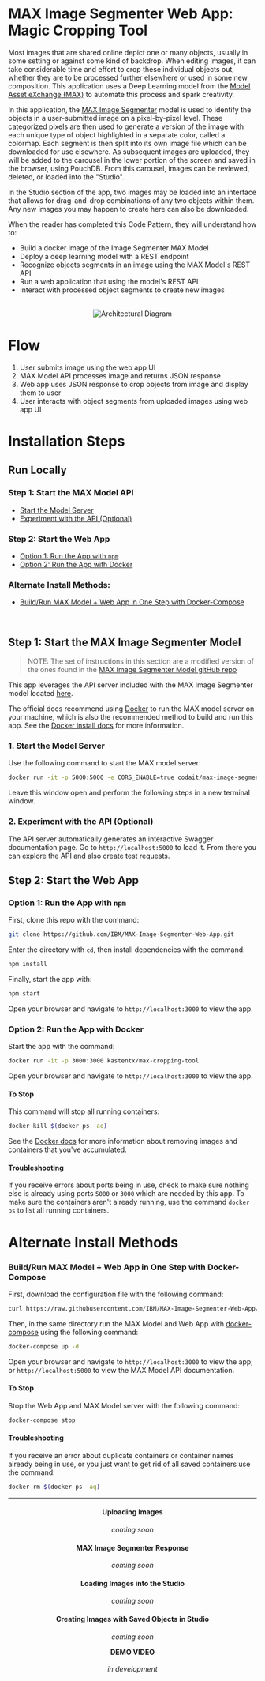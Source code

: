 # MAX Image Segmenter Web App: Magic Cropping Tool

Most images that are shared online depict one or many objects, usually in some setting or against some kind of backdrop. When editing images, it can take considerable time and effort to crop these individual objects out, whether they are to be processed further elsewhere or used in some new composition. This application uses a Deep Learning model from the [Model Asset eXchange (MAX)](https://developer.ibm.com/code/exchanges/models/) to automate this process and spark creativity.

In this application, the [MAX Image Segmenter](https://github.com/IBM/MAX-Image-Segmenter model) model is used to identify the objects in a user-submitted image on a pixel-by-pixel level. These categorized pixels are then used to generate a version of the image with each unique type of object highlighted in a separate color, called a colormap. Each segment is then split into its own image file which can be downloaded for use elsewhere. As subsequent images are uploaded, they will be added to the carousel in the lower portion of the screen and saved in the browser, using PouchDB. From this carousel, images can be reviewed, deleted, or loaded into the "Studio".

In the Studio section of the app, two images may be loaded into an interface that allows for drag-and-drop combinations of any two objects within them. Any new images you may happen to create here can also be downloaded.

When the reader has completed this Code Pattern, they will understand how to:

* Build a docker image of the Image Segmenter MAX Model
* Deploy a deep learning model with a REST endpoint
* Recognize objects segments in an image using the MAX Model's REST API
* Run a web application that using the model's REST API
* Interact with processed object segments to create new images

<br>
<div style="text-align: center;">
  <img src="./static/arch.png" alt="Architectural Diagram" />
</div>

# Flow

1. User submits image using the web app UI
2. MAX Model API processes image and returns JSON response
3. Web app uses JSON response to crop objects from image and display them to user
4. User interacts with object segments from uploaded images using web app UI

# Installation Steps

## Run Locally

### Step 1: Start the MAX Model API
* [Start the Model Server](#1-start-the-model-server)
* [Experiment with the API (Optional)](#2-experiment-with-the-api-optional)

### Step 2: Start the Web App

* [Option 1: Run the App with `npm`](#option-1-run-the-app-with-npm)
* [Option 2: Run the App with Docker](#option-2-run-the-app-with-docker)

### Alternate Install Methods: 

* [Build/Run MAX Model + Web App in One Step with Docker-Compose](#buildrun-max-model--web-app-in-one-step-with-docker-compose)

<br>

## Step 1: Start the MAX Image Segmenter Model

> NOTE: The set of instructions in this section are a modified version of the ones found in the [MAX Image Segmenter Model gitHub repo](https://github.com/IBM/MAX-Image-Segmenter)

This app leverages the API server included with the MAX Image Segmenter model located [here](https://github.com/IBM/MAX-Image-Segmenter). 

The official docs recommend using [Docker](https://docs.docker.com/) to run the MAX model server on your machine, which is also the recommended method to build and run this app. See the [Docker install docs](https://docs.docker.com/install/) for more information.

### 1. Start the Model Server

Use the following command to start the MAX model server:  
```bash
docker run -it -p 5000:5000 -e CORS_ENABLE=true codait/max-image-segmenter
```  

Leave this window open and perform the following steps in a new terminal window.

### 2. Experiment with the API (Optional)

The API server automatically generates an interactive Swagger documentation page.
Go to `http://localhost:5000` to load it. From there you can explore the API and also create test requests.

## Step 2: Start the Web App

### Option 1: Run the App with `npm`

First, clone this repo with the command: 
```bash
git clone https://github.com/IBM/MAX-Image-Segmenter-Web-App.git
```

Enter the directory with `cd`, then install dependencies with the command: 
```bash
npm install
```

Finally, start the app with: 
```bash
npm start
```

Open your browser and navigate to `http://localhost:3000` to view the app.

### Option 2: Run the App with Docker

Start the app with the command: 
```bash
docker run -it -p 3000:3000 kastentx/max-cropping-tool
```   

Open your browser and navigate to `http://localhost:3000` to view the app.

#### To Stop

This command will stop all running containers:  
```bash
docker kill $(docker ps -aq)
```

See the [Docker docs](https://docs.docker.com/) for more information about removing images and containers that you've accumulated. 

#### Troubleshooting

If you receive errors about ports being in use, check to make sure nothing else is already using ports `5000` or `3000` which are needed by this app. To make sure the containers aren't already running, use the command `docker ps` to list all running containers.

# Alternate Install Methods 

### Build/Run MAX Model + Web App in One Step with Docker-Compose

First, download the configuration file with the following command:  
```bash
curl https://raw.githubusercontent.com/IBM/MAX-Image-Segmenter-Web-App/master/docker-compose.yml > docker-compose.yml
```

Then, in the same directory run the MAX Model and Web App with [docker-compose](https://docs.docker.com/compose/) using the following command:
```bash
docker-compose up -d
```

Open your browser and navigate to `http://localhost:3000` to view the app, 
or `http://localhost:5000` to view the MAX Model API documentation.

#### To Stop

Stop the Web App and MAX Model server with the following command: 
```bash
docker-compose stop
```

#### Troubleshooting

If you receive an error about duplicate containers or container names already being in use, or you just want to get rid of all saved containers use the command:
```bash
docker rm $(docker ps -aq)
```

<hr>
<div style="text-align: center">

#### Uploading Images
<i>coming soon</i>

#### MAX Image Segmenter Response
<i>coming soon</i>

#### Loading Images into the Studio
<i>coming soon</i>

#### Creating Images with Saved Objects in Studio
<i>coming soon</i>

<b>DEMO VIDEO</b> <br>  
<i>in development</i>
</div>
